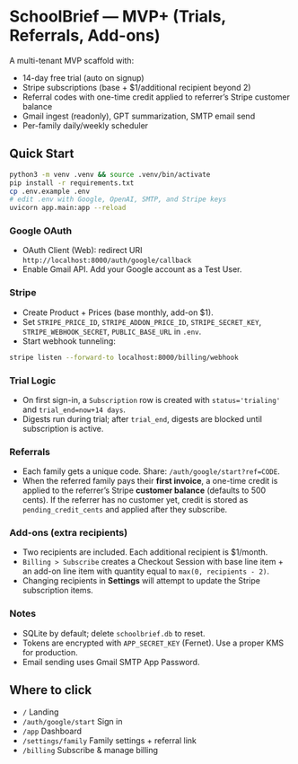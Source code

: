 
# SchoolBrief — MVP+ (Trials, Referrals, Add-ons)
A multi-tenant MVP scaffold with:
- 14-day free trial (auto on signup)
- Stripe subscriptions (base + $1/additional recipient beyond 2)
- Referral codes with one-time credit applied to referrer’s Stripe customer balance
- Gmail ingest (readonly), GPT summarization, SMTP email send
- Per-family daily/weekly scheduler

## Quick Start
```bash
python3 -m venv .venv && source .venv/bin/activate
pip install -r requirements.txt
cp .env.example .env
# edit .env with Google, OpenAI, SMTP, and Stripe keys
uvicorn app.main:app --reload
```

### Google OAuth
- OAuth Client (Web): redirect URI `http://localhost:8000/auth/google/callback`
- Enable Gmail API. Add your Google account as a Test User.

### Stripe
- Create Product + Prices (base monthly, add-on $1).
- Set `STRIPE_PRICE_ID`, `STRIPE_ADDON_PRICE_ID`, `STRIPE_SECRET_KEY`, `STRIPE_WEBHOOK_SECRET`, `PUBLIC_BASE_URL` in `.env`.
- Start webhook tunneling:
```bash
stripe listen --forward-to localhost:8000/billing/webhook
```

### Trial Logic
- On first sign-in, a `Subscription` row is created with `status='trialing'` and `trial_end=now+14 days`.
- Digests run during trial; after `trial_end`, digests are blocked until subscription is active.

### Referrals
- Each family gets a unique code. Share: `/auth/google/start?ref=CODE`.
- When the referred family pays their **first invoice**, a one-time credit is applied to the referrer’s Stripe **customer balance** (defaults to 500 cents). If the referrer has no customer yet, credit is stored as `pending_credit_cents` and applied after they subscribe.

### Add-ons (extra recipients)
- Two recipients are included. Each additional recipient is $1/month.
- `Billing > Subscribe` creates a Checkout Session with base line item + an add-on line item with quantity equal to `max(0, recipients - 2)`.
- Changing recipients in **Settings** will attempt to update the Stripe subscription items.

### Notes
- SQLite by default; delete `schoolbrief.db` to reset.
- Tokens are encrypted with `APP_SECRET_KEY` (Fernet). Use a proper KMS for production.
- Email sending uses Gmail SMTP App Password.

## Where to click
- `/` Landing
- `/auth/google/start` Sign in
- `/app` Dashboard
- `/settings/family` Family settings + referral link
- `/billing` Subscribe & manage billing
